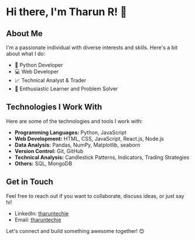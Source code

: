 # Hi there, I'm Tharun R! 👋

## About Me

I'm a passionate individual with diverse interests and skills. Here's a bit about what I do:

- 🐍 Python Developer
- 💻 Web Developer
- 📈 Technical Analyst & Trader
- 🚀 Enthusiastic Learner and Problem Solver

## Technologies I Work With

Here are some of the technologies and tools I work with:

- **Programming Languages:** Python, JavaScript
- **Web Development:** HTML, CSS, JavaScript, React.js, Node.js
- **Data Analysis:** Pandas, NumPy, Matplotlib, seaborn
- **Version Control:** Git, GitHub
- **Technical Analysis:** Candlestick Patterns, Indicators, Trading Strategies
- **Others:** SQL, MongoDB

## Get in Touch

Feel free to reach out if you want to collaborate, discuss ideas, or just say hi!

- LinkedIn: [tharuntechie](https://www.linkedin.com/in/tharuntechie/)
- Email: [tharuntechie](tharuntechie@gmail.com)

Let's connect and build something awesome together! 😊
